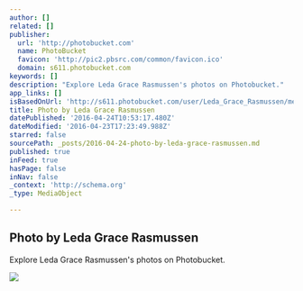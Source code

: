 ```yaml
---
author: []
related: []
publisher:
  url: 'http://photobucket.com'
  name: PhotoBucket
  favicon: 'http://pic2.pbsrc.com/common/favicon.ico'
  domain: s611.photobucket.com
keywords: []
description: "Explore Leda Grace Rasmussen's photos on Photobucket."
app_links: []
isBasedOnUrl: 'http://s611.photobucket.com/user/Leda_Grace_Rasmussen/media/2016-04-21%2018.06.43_zpswdqcwsgg.jpg.html?filters[user]=143994684&filters[recent]=1&sort=1&o=18'
title: Photo by Leda Grace Rasmussen
datePublished: '2016-04-24T10:53:17.480Z'
dateModified: '2016-04-23T17:23:49.988Z'
starred: false
sourcePath: _posts/2016-04-24-photo-by-leda-grace-rasmussen.md
published: true
inFeed: true
hasPage: false
inNav: false
_context: 'http://schema.org'
_type: MediaObject

---
```

<article style=""><h1>Photo by Leda Grace Rasmussen</h1><p>Explore Leda Grace Rasmussen's photos on Photobucket.</p><img src="http://i611.photobucket.com/albums/tt191/Leda_Grace_Rasmussen/2016-04-21%2018.06.43_zpswdqcwsgg.jpg" /></article>